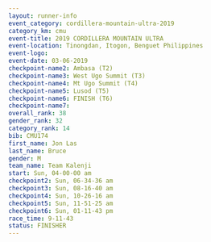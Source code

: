 ```yaml
---
layout: runner-info 
event_category: cordillera-mountain-ultra-2019 
category_km: cmu 
event-title: 2019 CORDILLERA MOUNTAIN ULTRA 
event-location: Tinongdan, Itogon, Benguet Philippines 
event-logo: 
event-date: 03-06-2019 
checkpoint-name2: Ambasa (T2) 
checkpoint-name3: West Ugo Summit (T3) 
checkpoint-name4: Mt Ugo Summit (T4) 
checkpoint-name5: Lusod (T5) 
checkpoint-name6: FINISH (T6) 
checkpoint-name7: 
overall_rank: 38
gender_rank: 32
category_rank: 14
bib: CMU174
first_name: Jon Las
last_name: Bruce
gender: M
team_name: Team Kalenji
start: Sun, 04-00-00 am
checkpoint2: Sun, 06-34-36 am
checkpoint3: Sun, 08-16-40 am
checkpoint4: Sun, 10-26-16 am
checkpoint5: Sun, 11-51-25 am
checkpoint6: Sun, 01-11-43 pm
race_time: 9-11-43
status: FINISHER
---
```

